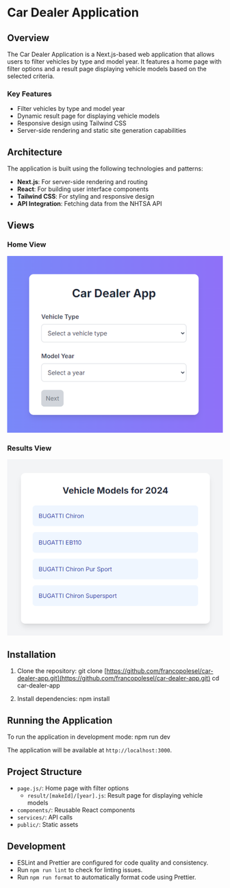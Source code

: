 # Car Dealer Application

## Overview

The Car Dealer Application is a Next.js-based web application that allows users to filter vehicles by type and model year. It features a home page with filter options and a result page displaying vehicle models based on the selected criteria.

### Key Features

- Filter vehicles by type and model year
- Dynamic result page for displaying vehicle models
- Responsive design using Tailwind CSS
- Server-side rendering and static site generation capabilities

## Architecture

The application is built using the following technologies and patterns:

- **Next.js**: For server-side rendering and routing
- **React**: For building user interface components
- **Tailwind CSS**: For styling and responsive design
- **API Integration**: Fetching data from the NHTSA API

## Views

### Home View

![Home View](https://github.com/francopolesel/car-dealer-app/blob/master/images/home.png?raw=true)

### Results View

![Results View](https://github.com/francopolesel/car-dealer-app/blob/master/images/results.png?raw=true)


## Installation

1. Clone the repository: git clone [https://github.com/francopolesel/car-dealer-app.git](https://github.com/francopolesel/car-dealer-app.git)
   cd car-dealer-app

2. Install dependencies: npm install

## Running the Application

To run the application in development mode: npm run dev

The application will be available at `http://localhost:3000`.

## Project Structure

- `page.js/`: Home page with filter options
  - `result/[makeId]/[year].js`: Result page for displaying vehicle models
- `components/`: Reusable React components
- `services/`: API calls
- `public/`: Static assets

## Development

- ESLint and Prettier are configured for code quality and consistency.
- Run `npm run lint` to check for linting issues.
- Run `npm run format` to automatically format code using Prettier.

